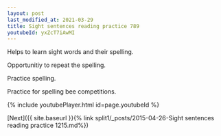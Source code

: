 ```yaml
---
layout: post
last_modified_at: 2021-03-29
title: Sight sentences reading practice 789
youtubeId: yxZcT7iAwMI
---
```

 
 
Helps to learn sight words and their spelling.

Opportunitiy to repeat the spelling. 

Practice spelling. 
 
Practice for spelling bee competitions. 
 
{% include youtubePlayer.html id=page.youtubeId %}
 
 

[Next]({{ site.baseurl }}{% link  split1/_posts/2015-04-26-Sight sentences reading practice 1215.md%})
 
